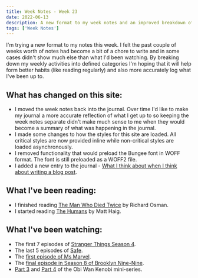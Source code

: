 ```yaml
---
title: Week Notes - Week 23
date: 2022-06-13
description: A new format to my week notes and an improved breakdown of what I've been up to over the last seven days.
tags: ['Week Notes']
---
```


I'm trying a new format to my notes this week. I felt the past couple of weeks worth of notes had become a bit of a chore to write and in some cases didn't show much else than what I'd been watching. By breaking down my weekly activities into defined categories I'm hoping that it will help form better habits (like reading regularly) and also more accurately log what I've been up to.

## What has changed on this site:

- I moved the week notes back into the journal. Over time I'd like to make my journal a more accurate reflection of what I get up to so keeping the week notes separate didn't make much sense to me when they would become a summary of what was happening in the journal.
- I made some changes to how the styles for this site are loaded. All critical styles are now provided inline while non-critical styles are loaded asynchronously.
- I removed functionality that would preload the Bungee font in WOFF format. The font is still preloaded as a WOFF2 file.
- I added a new entry to the journal - [What I think about when I think about writing a blog post](/journal/2022/blog-post-thoughts/).

## What I've been reading:

- I finished reading [The Man Who Died Twice](/reading/9780241425428/) by Richard Osman.
- I started reading [The Humans](/reading/9780857868787/) by Matt Haig.

## What I've been watching:

- The first 7 episodes of [Stranger Things Season 4](https://www.themoviedb.org/tv/66732-stranger-things/season/4).
- The last 5 episodes of [Safe](https://www.themoviedb.org/tv/72792-safe).
- The [first episode of Ms Marvel](https://www.themoviedb.org/tv/92782-ms-marvel/season/1/episode/1).
- The [final episode in Season 8 of Brooklyn Nine-Nine](https://www.themoviedb.org/tv/48891-brooklyn-nine-nine/season/8/episode/9).
- [Part 3](https://www.themoviedb.org/tv/92830-obi-wan-kenobi/season/1/episode/3) and [Part 4](https://www.themoviedb.org/tv/92830-obi-wan-kenobi/season/1/episode/4) of the Obi Wan Kenobi mini-series.
